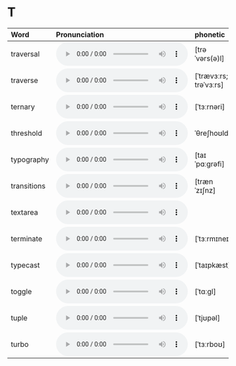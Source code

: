 
# T

| Word  | Pronunciation | phonetic |
| :-- | :-- | :-- |
| traversal | <audio src="/awesome-pronunciation/public/audio/traversal.mp3" controls="controls" controlslist="nodownload"></audio> | [trəˈvərs(ə)l] |
| traverse | <audio src="/awesome-pronunciation/public/audio/traverse.mp3" controls="controls" controlslist="nodownload"></audio> | [ˈtrævɜːrs; trəˈvɜːrs] |
| ternary | <audio src="/awesome-pronunciation/public/audio/ternary.mp3" controls="controls" controlslist="nodownload"></audio> | [ˈtɜːrnəri] |
| threshold | <audio src="/awesome-pronunciation/public/audio/threshold.mp3" controls="controls" controlslist="nodownload"></audio> | ˈθreʃhoʊld |
| typography | <audio src="/awesome-pronunciation/public/audio/typography.mp3" controls="controls" controlslist="nodownload"></audio> | [taɪˈpɑːɡrəfi] |
| transitions | <audio src="/awesome-pronunciation/public/audio/transitions.mp3" controls="controls" controlslist="nodownload"></audio> | [trænˈzɪʃnz] |
| textarea | <audio src="/awesome-pronunciation/public/audio/textarea.mp3" controls="controls" controlslist="nodownload"></audio> |  |
| terminate | <audio src="/awesome-pronunciation/public/audio/terminate.mp3" controls="controls" controlslist="nodownload"></audio> | [ˈtɜːrmɪneɪt] |
| typecast | <audio src="/awesome-pronunciation/public/audio/typecast.mp3" controls="controls" controlslist="nodownload"></audio> | [ˈtaɪpkæst] |
| toggle | <audio src="/awesome-pronunciation/public/audio/toggle.mp3" controls="controls" controlslist="nodownload"></audio> | [ˈtɑːɡl] |
| tuple | <audio src="/awesome-pronunciation/public/audio/tuple.mp3" controls="controls" controlslist="nodownload"></audio> | [ˈtjʊpəl] |
| turbo | <audio src="/awesome-pronunciation/public/audio/turbo.mp3" controls="controls" controlslist="nodownload"></audio> | [ˈtɜːrboʊ] |
